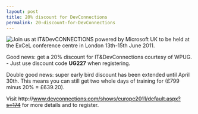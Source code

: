 ```yaml
---
layout: post
title: 20% discount for DevConnections
permalink: 20-discount-for-DevConnections
---
```


![Join us at IT&DevCONNECTIONS powered by Microsoft UK to be held at the ExCeL conference centre in London 13th-15th June 2011.](https://mrlacey.github.io/winappsldn/images/SU11_728x90_UK_ASP.jpg "DevConnections UK 2011 Silverlight")

Good news: get a 20% discount for IT&DevConnections courtesy of WPUG. - Just use discount code **UG227** when registering.

Double good news: super early bird discount has been extended until April 30th. This means you can still get two whole days of training for (£799 minus 20% = £639.20).

Visit ~~http&#58;&#47;&#47;www.devconnections.com/shows/europe2011/default.aspx?s=174~~ for more details and to register.
